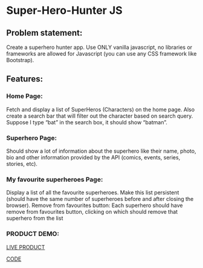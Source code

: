 # Super-Hero-Hunter JS

## Problem statement:

 Create a superhero hunter app. Use ONLY vanilla javascript, no libraries or frameworks are allowed for Javascript (you can use any CSS framework like Bootstrap).

## Features: 

### Home Page:
Fetch and display a list of SuperHeros (Characters) on the home page. Also create a search bar that will filter out the character based on search query. Suppose I type “bat” in the search box, it should show “batman”.

### Superhero Page:
Should show a lot of information about the superhero like their name, photo, bio and other information provided by the API (comics, events, series, stories, etc).

### My favourite superheroes Page:
Display a list of all the favourite superheroes.
Make this list persistent (should have the same number of superheroes before and after closing the browser).
Remove from favourites button: Each superhero should have remove from favourites button, clicking on which should remove that superhero from the list

### PRODUCT DEMO:
[LIVE PRODUCT](https://super-hero-hunter-app.000webhostapp.com/index.html)


[CODE](https://github.com/Rohan23045/Super-Hero-Hunter.git)
